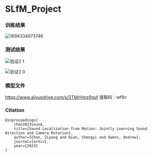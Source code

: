 # SLfM_Project

### 训练结果
![1694334073746](https://github.com/qiu-xiaoqi/SLfM_Project/assets/119273966/aca81c7f-5a43-414a-b630-5cd5d38eb2fb)
### 测试结果
![验证2 1](https://github.com/qiu-xiaoqi/SLfM_Project/assets/119273966/8129d674-bd5e-4656-b982-8acf57009a3f)

![验证2 0](https://github.com/qiu-xiaoqi/SLfM_Project/assets/119273966/30601327-857f-4b6a-ab13-4b91bfbd9ebf)

### 模型文件
https://www.aliyundrive.com/s/3TMrHmz9guf 提取码：wf9c
### Citation
~~~
@inproceedings{
    chen2023sound,
    title={Sound Localization from Motion: Jointly Learning Sound Direction and Camera Rotation},
    author={Chen, Ziyang and Qian, Shengyi and Owens, Andrew},
    journal={arXiv},
    year={2023}
}
